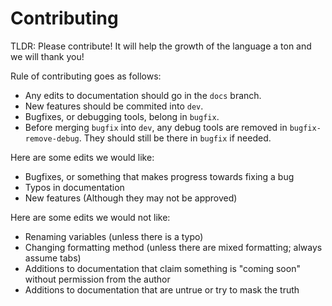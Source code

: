 # Contributing

TLDR: Please contribute! It will help the growth of the language a ton and we will thank you!

Rule of contributing goes as follows:
- Any edits to documentation should go in the `docs` branch.
- New features should be commited into `dev`.
- Bugfixes, or debugging tools, belong in `bugfix`.
- Before merging `bugfix` into `dev`, any debug tools are removed in `bugfix-remove-debug`. They should still be there in `bugfix` if needed.

Here are some edits we would like:
- Bugfixes, or something that makes progress towards fixing a bug
- Typos in documentation
- New features (Although they may not be approved)

Here are some edits we would not like:
- Renaming variables (unless there is a typo)
- Changing formatting method (unless there are mixed formatting; always assume tabs)
- Additions to documentation that claim something is "coming soon" without permission from the author
- Additions to documentation that are untrue or try to mask the truth
